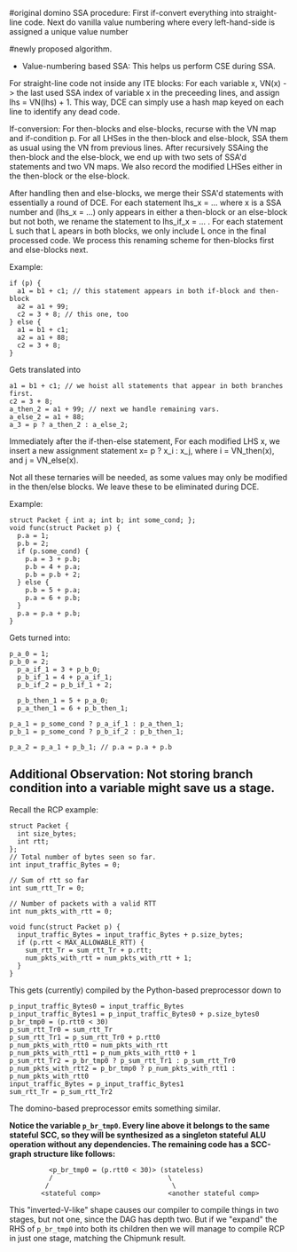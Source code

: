 #original domino SSA procedure:
First if-convert everything into straight-line code. Next do vanilla value numbering
where every left-hand-side is assigned a unique value number

#newly proposed algorithm.
 - Value-numbering based SSA: This helps us perform CSE during SSA.

For straight-line code not inside any ITE blocks:
  For each variable x, VN(x) -> the last used SSA index of variable x in the preceeding 
  lines, and assign lhs = VN(lhs) + 1. This way, DCE can simply use a hash map keyed on
  each line to identify any dead code.

If-conversion:
For then-blocks and else-blocks, recurse with the VN map and if-condition p. For
all LHSes in the then-block and else-block, SSA them as usual using the VN from previous
lines. After recursively SSAing the then-block and the else-block, we end up with two
sets of SSA'd statements and two VN maps. We also record the modified LHSes either in the
then-block or the else-block.

  After handling then and else-blocks, we merge their SSA'd statements with essentially
a round of DCE. For each statement lhs_x = ... where x is a SSA number and (lhs_x = ...) 
  only appears in either a then-block or an else-block but not both, we rename the statement
  to lhs_if_x = ... . For each statement L such that L apears in both blocks, we only include
  L once in the final processed code. We process this renaming scheme for then-blocks first
  and else-blocks next.

Example:
```
if (p) {
  a1 = b1 + c1; // this statement appears in both if-block and then-block
  a2 = a1 + 99;
  c2 = 3 + 8; // this one, too
} else {
  a1 = b1 + c1;
  a2 = a1 + 88;
  c2 = 3 + 8;
}
```
Gets translated into
```
a1 = b1 + c1; // we hoist all statements that appear in both branches first.
c2 = 3 + 8;
a_then_2 = a1 + 99; // next we handle remaining vars.
a_else_2 = a1 + 88;
a_3 = p ? a_then_2 : a_else_2;
```

Immediately after the if-then-else statement,
  For each modified LHS x, we insert a new assignment statement x= p ? x_i : x_j, where 
  i = VN_then(x), and j = VN_else(x).

Not all these ternaries will be needed, as some values may only be modified in the then/else
blocks. We leave these to be eliminated during DCE.

Example:
```
struct Packet { int a; int b; int some_cond; };
void func(struct Packet p) {
  p.a = 1;
  p.b = 2;
  if (p.some_cond) {
    p.a = 3 + p.b;
    p.b = 4 + p.a;
    p.b = p.b + 2;
  } else {
    p.b = 5 + p.a;
    p.a = 6 + p.b;
  }
  p.a = p.a + p.b;
}
```
Gets turned into:
```
p_a_0 = 1;
p_b_0 = 2;
  p_a_if_1 = 3 + p_b_0;
  p_b_if_1 = 4 + p_a_if_1;
  p_b_if_2 = p_b_if_1 + 2;

  p_b_then_1 = 5 + p_a_0;
  p_a_then_1 = 6 + p_b_then_1;

p_a_1 = p_some_cond ? p_a_if_1 : p_a_then_1;
p_b_1 = p_some_cond ? p_b_if_2 : p_b_then_1;

p_a_2 = p_a_1 + p_b_1; // p.a = p.a + p.b

```


## Additional Observation: Not storing branch condition into a variable might save us a stage.

Recall the RCP example:
```
struct Packet {
  int size_bytes;
  int rtt;
};
// Total number of bytes seen so far.
int input_traffic_Bytes = 0;

// Sum of rtt so far
int sum_rtt_Tr = 0;

// Number of packets with a valid RTT
int num_pkts_with_rtt = 0;

void func(struct Packet p) {
  input_traffic_Bytes = input_traffic_Bytes + p.size_bytes;
  if (p.rtt < MAX_ALLOWABLE_RTT) {
    sum_rtt_Tr = sum_rtt_Tr + p.rtt;
    num_pkts_with_rtt = num_pkts_with_rtt + 1;
  }
}
```

This gets (currently) compiled by the Python-based preprocessor down to
```
p_input_traffic_Bytes0 = input_traffic_Bytes
p_input_traffic_Bytes1 = p_input_traffic_Bytes0 + p.size_bytes0
p_br_tmp0 = (p.rtt0 < 30)
p_sum_rtt_Tr0 = sum_rtt_Tr
p_sum_rtt_Tr1 = p_sum_rtt_Tr0 + p.rtt0
p_num_pkts_with_rtt0 = num_pkts_with_rtt
p_num_pkts_with_rtt1 = p_num_pkts_with_rtt0 + 1
p_sum_rtt_Tr2 = p_br_tmp0 ? p_sum_rtt_Tr1 : p_sum_rtt_Tr0
p_num_pkts_with_rtt2 = p_br_tmp0 ? p_num_pkts_with_rtt1 : p_num_pkts_with_rtt0
input_traffic_Bytes = p_input_traffic_Bytes1
sum_rtt_Tr = p_sum_rtt_Tr2
```
The domino-based preprocessor emits something similar.

**Notice the variable `p_br_tmp0`. Every line above it belongs to the same
stateful SCC, so they will be synthesized as a singleton stateful ALU operation
without any dependencies. The remaining code has a SCC-graph structure like follows:**
```
          <p_br_tmp0 = (p.rtt0 < 30)> (stateless)
          /                             \
         /                               \
        <stateful comp>                 <another stateful comp>
```
This "inverted-V-like" shape causes our compiler to compile things in two stages, but
not one, since the DAG has depth two. But if we "expand" the RHS of `p_br_tmp0` into
both its children then we will manage to compile RCP in just one stage, matching the Chipmunk result.
```
